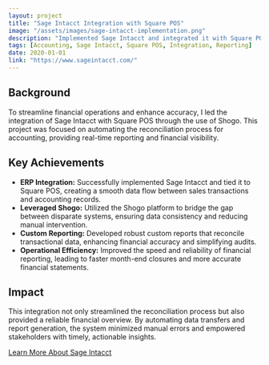 ```yaml
---
layout: project
title: "Sage Intacct Integration with Square POS"
image: "/assets/images/sage-intacct-implementation.png"
description: "Implemented Sage Intacct and integrated it with Square POS through Shogo, building custom reports for seamless accounting reconciliation."
tags: [Accounting, Sage Intacct, Square POS, Integration, Reporting]
date: 2020-01-01
link: "https://www.sageintacct.com/"
---
```


## Background

To streamline financial operations and enhance accuracy, I led the integration of Sage Intacct with Square POS through the use of Shogo. This project was focused on automating the reconciliation process for accounting, providing real-time reporting and financial visibility.

## Key Achievements

- **ERP Integration:** Successfully implemented Sage Intacct and tied it to Square POS, creating a smooth data flow between sales transactions and accounting records.
- **Leveraged Shogo:** Utilized the Shogo platform to bridge the gap between disparate systems, ensuring data consistency and reducing manual intervention.
- **Custom Reporting:** Developed robust custom reports that reconcile transactional data, enhancing financial accuracy and simplifying audits.
- **Operational Efficiency:** Improved the speed and reliability of financial reporting, leading to faster month-end closures and more accurate financial statements.

## Impact

This integration not only streamlined the reconciliation process but also provided a reliable financial overview. By automating data transfers and report generation, the system minimized manual errors and empowered stakeholders with timely, actionable insights.

<p><a href="https://www.sageintacct.com/" target="_blank" rel="noopener" class="btn" aria-label="Learn more about Sage Intacct">Learn More About Sage Intacct</a></p>